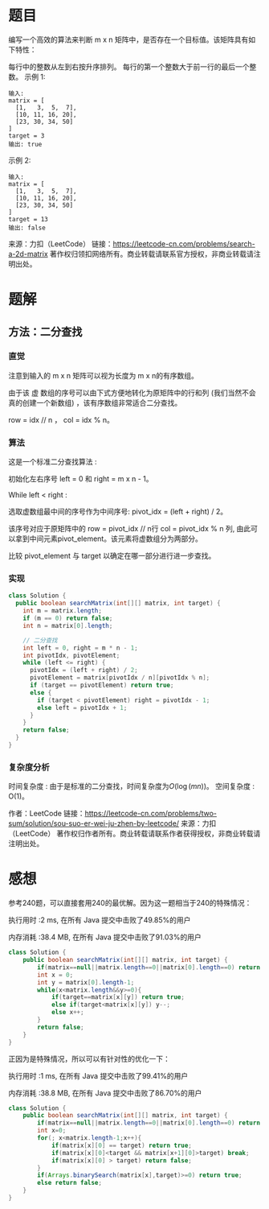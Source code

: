 # 题目

编写一个高效的算法来判断 m x n 矩阵中，是否存在一个目标值。该矩阵具有如下特性：

每行中的整数从左到右按升序排列。
每行的第一个整数大于前一行的最后一个整数。
示例 1:
~~~
输入:
matrix = [
  [1,   3,  5,  7],
  [10, 11, 16, 20],
  [23, 30, 34, 50]
]
target = 3
输出: true
~~~
示例 2:
~~~
输入:
matrix = [
  [1,   3,  5,  7],
  [10, 11, 16, 20],
  [23, 30, 34, 50]
]
target = 13
输出: false
~~~
来源：力扣（LeetCode）
链接：https://leetcode-cn.com/problems/search-a-2d-matrix
著作权归领扣网络所有。商业转载请联系官方授权，非商业转载请注明出处。

# 题解

## 方法：二分查找

### 直觉

注意到输入的 m x n 矩阵可以视为长度为 m x n的有序数组。



由于该 虚 数组的序号可以由下式方便地转化为原矩阵中的行和列 (我们当然不会真的创建一个新数组) ，该有序数组非常适合二分查找。

row = idx // n ， col = idx % n。

### 算法

这是一个标准二分查找算法 :

初始化左右序号 left = 0 和 right = m x n - 1。

While left < right :

选取虚数组最中间的序号作为中间序号: pivot_idx = (left + right) / 2。

该序号对应于原矩阵中的 row = pivot_idx // n行 col = pivot_idx % n 列, 由此可以拿到中间元素pivot_element。该元素将虚数组分为两部分。

比较 pivot_element 与 target 以确定在哪一部分进行进一步查找。

### 实现

~~~java
class Solution {
  public boolean searchMatrix(int[][] matrix, int target) {
    int m = matrix.length;
    if (m == 0) return false;
    int n = matrix[0].length;

    // 二分查找
    int left = 0, right = m * n - 1;
    int pivotIdx, pivotElement;
    while (left <= right) {
      pivotIdx = (left + right) / 2;
      pivotElement = matrix[pivotIdx / n][pivotIdx % n];
      if (target == pivotElement) return true;
      else {
        if (target < pivotElement) right = pivotIdx - 1;
        else left = pivotIdx + 1;
      }
    }
    return false;
  }
}
~~~
### 复杂度分析

时间复杂度 : 由于是标准的二分查找，时间复杂度为$O(\log(m n))$。
空间复杂度 : O(1)。

作者：LeetCode
链接：https://leetcode-cn.com/problems/two-sum/solution/sou-suo-er-wei-ju-zhen-by-leetcode/
来源：力扣（LeetCode）
著作权归作者所有。商业转载请联系作者获得授权，非商业转载请注明出处。

# 感想

参考240题，可以直接套用240的最优解。因为这一题相当于240的特殊情况：

执行用时 :2 ms, 在所有 Java 提交中击败了49.85%的用户

内存消耗 :38.4 MB, 在所有 Java 提交中击败了91.03%的用户

~~~java
class Solution {
    public boolean searchMatrix(int[][] matrix, int target) {
        if(matrix==null||matrix.length==0||matrix[0].length==0) return false;
        int x = 0;
        int y = matrix[0].length-1;
        while(x<matrix.length&&y>=0){
            if(target==matrix[x][y]) return true;
            else if(target<matrix[x][y]) y--;
            else x++;
        }
        return false;
    }
}
~~~

正因为是特殊情况，所以可以有针对性的优化一下：

执行用时 :1 ms, 在所有 Java 提交中击败了99.41%的用户

内存消耗 :38.8 MB, 在所有 Java 提交中击败了86.70%的用户

~~~java
class Solution {
    public boolean searchMatrix(int[][] matrix, int target) {
        if(matrix==null||matrix.length==0||matrix[0].length==0) return false;
        int x=0;
        for(; x<matrix.length-1;x++){
            if(matrix[x][0] == target) return true;
            if(matrix[x][0]<target && matrix[x+1][0]>target) break;
            if(matrix[x][0] > target) return false;
        }
        if(Arrays.binarySearch(matrix[x],target)>=0) return true;
        else return false;
    }
}
~~~

